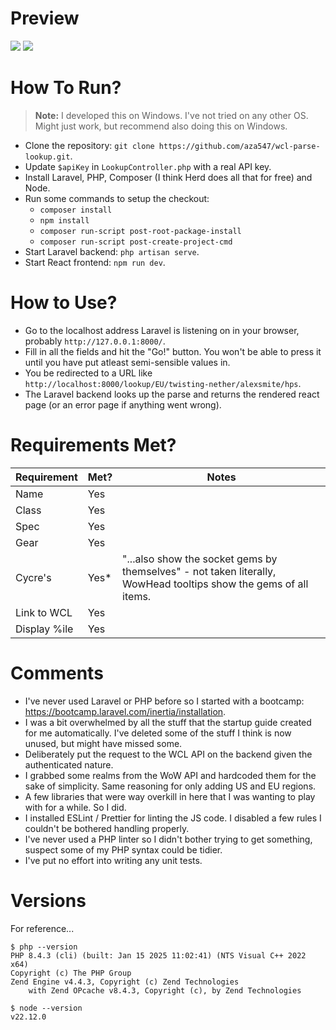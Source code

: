 # Preview

![](https://i.imgur.com/aBViu4I.png)
![](https://i.imgur.com/QhCcgkK.png)

# How To Run?
> **Note:** I developed this on Windows. I've not tried on any other OS. Might just work, but recommend also doing this on Windows.
- Clone the repository: `git clone https://github.com/aza547/wcl-parse-lookup.git`.
- Update `$apiKey` in `LookupController.php` with a real API key.
- Install Laravel, PHP, Composer (I think Herd does all that for free) and Node.
- Run some commands to setup the checkout:
  - `composer install`
  - `npm install`
  - `composer run-script post-root-package-install`
  - `composer run-script post-create-project-cmd`
- Start Laravel backend: `php artisan serve`.
- Start React frontend: `npm run dev`.


# How to Use?
- Go to the localhost address Laravel is listening on in your browser, probably `http://127.0.0.1:8000/`.
- Fill in all the fields and hit the "Go!" button. You won't be able to press it until you have put atleast semi-sensible values in.
- You be redirected to a URL like `http://localhost:8000/lookup/EU/twisting-nether/alexsmite/hps`. 
- The Laravel backend looks up the parse and returns the rendered react page (or an error page if anything went wrong).

# Requirements Met?
| Requirement | Met? | Notes |
|----------|----------|----------|
| Name   | Yes   |   |
| Class   | Yes   |    |
| Spec   | Yes   |    |
| Gear   | Yes   |    |
| Cycre's   | Yes*   |  "...also show the socket gems by themselves" - not taken literally, WowHead tooltips show the gems of all items.  |
| Link to WCL   | Yes   |    |
| Display %ile   | Yes   |    |

# Comments
- I've never used Laravel or PHP before so I started with a bootcamp: https://bootcamp.laravel.com/inertia/installation.
- I was a bit overwhelmed by all the stuff that the startup guide created for me automatically. I've deleted some of the stuff I think is now unused, but might have missed some.
- Deliberately put the request to the WCL API on the backend given the authenticated nature.
- I grabbed some realms from the WoW API and hardcoded them for the sake of simplicity. Same reasoning for only adding US and EU regions.
- A few libraries that were way overkill in here that I was wanting to play with for a while. So I did. 
- I installed ESLint / Prettier for linting the JS code. I disabled a few rules I couldn't be bothered handling properly.
- I've never used a PHP linter so I didn't bother trying to get something, suspect some of my PHP syntax could be tidier.
- I've put no effort into writing any unit tests. 

# Versions
For reference...

```
$ php --version    
PHP 8.4.3 (cli) (built: Jan 15 2025 11:02:41) (NTS Visual C++ 2022 x64)
Copyright (c) The PHP Group
Zend Engine v4.4.3, Copyright (c) Zend Technologies
    with Zend OPcache v8.4.3, Copyright (c), by Zend Technologies
```

```
$ node --version       
v22.12.0
```